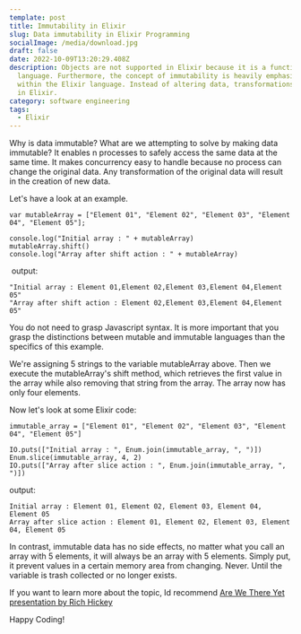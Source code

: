 ```yaml
---
template: post
title: Immutability in Elixir
slug: Data immutability in Elixir Programming
socialImage: /media/download.jpg
draft: false
date: 2022-10-09T13:20:29.408Z
description: Objects are not supported in Elixir because it is a functional
  language. Furthermore, the concept of immutability is heavily emphasized
  within the Elixir language. Instead of altering data, transformations are used
  in Elixir.
category: software engineering
tags:
  - Elixir
---
```

Why is data immutable? What are we attempting to solve by making data immutable? It enables n processes to safely access the same data at the same time. It makes concurrency easy to handle because no process can change the original data. Any transformation of the original data will result in the creation of new data.

Let's have a look at an example.

```
var mutableArray = ["Element 01", "Element 02", "Element 03", "Element 04", "Element 05"];

console.log("Initial array : " + mutableArray)
mutableArray.shift()
console.log("Array after shift action : " + mutableArray)
```

 output:

```
"Initial array : Element 01,Element 02,Element 03,Element 04,Element 05"
"Array after shift action : Element 02,Element 03,Element 04,Element 05"
```

You do not need to grasp Javascript syntax. It is more important that you grasp the distinctions between mutable and immutable languages than the specifics of this example.

We're assigning 5 strings to the variable mutableArray above. Then we execute the mutableArray's shift method, which retrieves the first value in the array while also removing that string from the array. The array now has only four elements.

Now let's look at some Elixir code:

```
immutable_array = ["Element 01", "Element 02", "Element 03", "Element 04", "Element 05"]

IO.puts(["Initial array : ", Enum.join(immutable_array, ", ")])  
Enum.slice(immutable_array, 4, 2)
IO.puts(["Array after slice action : ", Enum.join(immutable_array, ", ")])  
```

o﻿utput:

```
Initial array : Element 01, Element 02, Element 03, Element 04, Element 05
Array after slice action : Element 01, Element 02, Element 03, Element 04, Element 05
```

In contrast, immutable data has no side effects, no matter what you call an array with 5 elements, it will always be an array with 5 elements. Simply put, it prevent values in a certain memory area from changing. Never. Until the variable is trash collected or no longer exists. 

If you want to learn more about the topic, Id recommend [Are We There Yet presentation by Rich Hickey](https://youtu.be/ScEPu1cs4l0)

Happy Coding!